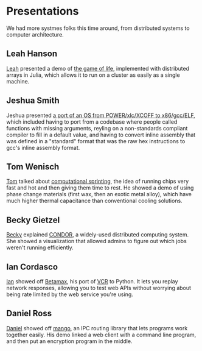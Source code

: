 # Presentations

We had more systmes folks this time around, from distributed systems to computer architecture.

## Leah Hanson
[Leah](https://github.com/astrieanna) presented a demo of [the game of life](https://github.com/astrieanna/distributed_gameoflife), implemented with distributed arrays in Julia, which allows it to run on a cluster as easily as a single machine.

## Jeshua Smith
Jeshua presented [a port of an OS from POWER/xlc/XCOFF to x86/gcc/ELF](jeshua_xlc_to_gcc.odp), which included having to port from a codebase where people called functions with missing arguments, reyling on a non-standards compliant compiler to fill in a default value, and having to convert inline assembly that was defined in a "standard" format that was the raw hex instructions to gcc's inline assembly format.

## Tom Wenisch
[Tom](http://web.eecs.umich.edu/~twenisch/) talked about [computational sprinting](http://acg.cis.upenn.edu/sprinting/), the idea of running chips very fast and hot and then giving them time to rest. He showed a demo of using phase change materials (first wax, then an exotic metal alloy), which have much higher thermal capacitance than conventional cooling solutions.

## Becky Gietzel
[Becky](http://pages.cs.wisc.edu/~bgietzel/) explained [CONDOR](http://research.cs.wisc.edu/htcondor/), a widely-used distributed computing system. She showed a visualization that allowed admins to figure out which jobs weren't running efficiently.

## Ian Cordasco
[Ian](https://github.com/sigmavirus24) showed off [Betamax](https://github.com/sigmavirus24/betamax/), his port of [VCR](https://github.com/vcr/vcr) to Python. It lets you replay network responses, allowing you to test web APIs without worrying about being rate limited by the web service you're using.

## Daniel Ross
[Daniel](http://www.math.wisc.edu/~ross/) showed off [mango](http://198.58.109.161:17143/suit/mango/), an IPC routing library that lets programs work together easily. His demo linked a web client with a command line program, and then put an encryption program in the middle.
